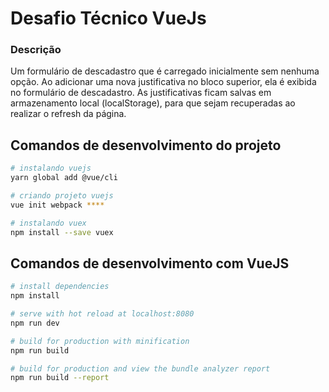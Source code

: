 # Desafio Técnico VueJs

### Descrição

Um formulário de descadastro que é carregado inicialmente sem nenhuma opção. Ao adicionar uma nova justificativa no bloco superior, ela é exibida no formulário de descadastro.
As justificativas ficam salvas em armazenamento local (localStorage), para que sejam recuperadas ao realizar o refresh da página.

## Comandos de desenvolvimento do projeto

``` bash
# instalando vuejs
yarn global add @vue/cli

# criando projeto vuejs
vue init webpack ****

# instalando vuex
npm install --save vuex
```

## Comandos de desenvolvimento com VueJS

``` bash
# install dependencies
npm install

# serve with hot reload at localhost:8080
npm run dev

# build for production with minification
npm run build

# build for production and view the bundle analyzer report
npm run build --report
```
